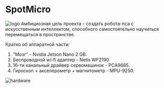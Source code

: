 # SpotMicro
![logo](https://github.com/yudelex/Spot-Micro/assets/77695579/5ff89b7f-741d-4695-9619-fe5cae73160a)
Амбициозная цель проекта - создать робота-пса с искусственным интеллектом, способного самостоятельно научиться перемещаться в пространстве.

Кратко об аппаратной части:
1. "Мозг" - Nvidia Jetson Nano 2 GB.
2. Беспроводной wi-fi адаптер - Netis WF2190.
3. 16-ти канальный драйвер сервомашинок - PCA9685.
4. Гироскоп + акселерометр + магнитометр - MPU-9250.

![hardware](https://github.com/yudelex/Spot-Micro/assets/77695579/106d1d38-eb0e-421c-906f-d522faaae211)

